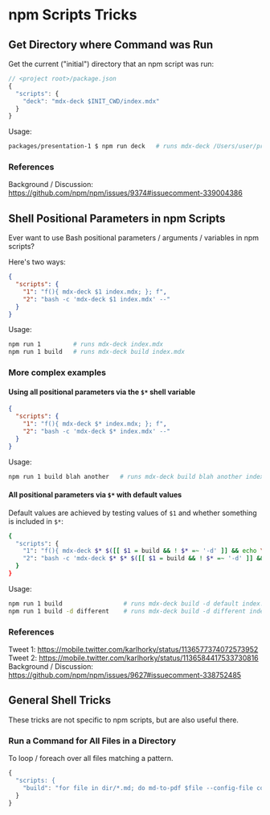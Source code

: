 # npm Scripts Tricks

## Get Directory where Command was Run

Get the current ("initial") directory that an npm script was run:

```js
// <project root>/package.json
{
  "scripts": {
    "deck": "mdx-deck $INIT_CWD/index.mdx"
  }
}
```

Usage:

```sh
packages/presentation-1 $ npm run deck   # runs mdx-deck /Users/user/projects/decks/packages/presentation-1/index.mdx
```

### References

Background / Discussion: https://github.com/npm/npm/issues/9374#issuecomment-339004386

## Shell Positional Parameters in npm Scripts

Ever want to use Bash positional parameters / arguments / variables in npm scripts?

Here's two ways:

```json
{
  "scripts": {
    "1": "f(){ mdx-deck $1 index.mdx; }; f",
    "2": "bash -c 'mdx-deck $1 index.mdx' --"
  }
}
```

Usage:

```sh
npm run 1         # runs mdx-deck index.mdx
npm run 1 build   # runs mdx-deck build index.mdx
```

### More complex examples

#### Using all positional parameters via the `$*` shell variable

```json
{
  "scripts": {
    "1": "f(){ mdx-deck $* index.mdx; }; f",
    "2": "bash -c 'mdx-deck $* index.mdx' --"
  }
}
```

Usage:

```sh
npm run 1 build blah another   # runs mdx-deck build blah another index.mdx
```

#### All positional parameters via `$*` with default values

Default values are achieved by testing values of `$1` and whether something is included in `$*`:

```sh
{
  "scripts": {
    "1": "f(){ mdx-deck $* $([[ $1 = build && ! $* =~ '-d' ]] && echo \"-d default\" || echo \"\") index.mdx; }; f",
    "2": "bash -c 'mdx-deck $* $* $([[ $1 = build && ! $* =~ '-d' ]] && echo \"-d default\" || echo \"\") index.mdx' --"
  }
}
```

Usage:

```sh
npm run 1 build                 # runs mdx-deck build -d default index.mdx
npm run 1 build -d different    # runs mdx-deck build -d different index.mdx
```

### References

Tweet 1: https://mobile.twitter.com/karlhorky/status/1136577374072573952<br>
Tweet 2: https://mobile.twitter.com/karlhorky/status/1136584417533730816<br>
Background / Discussion: https://github.com/npm/npm/issues/9627#issuecomment-338752485

## General Shell Tricks

These tricks are not specific to npm scripts, but are also useful there.

### Run a Command for All Files in a Directory

To loop / foreach over all files matching a pattern.

```js
{
  "scripts: {
    "build": "for file in dir/*.md; do md-to-pdf $file --config-file config.js; done"
  }
}
```

